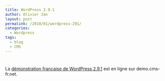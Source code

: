 ```yaml
---
title: WordPress 2.9.1
author: Olivier Jan
layout: post
permalink: /2010/01/wordpress-291/
categories:
  - Wordpress
tags:
  - blog
  - CMS
---
```

# 

La [démonstration française de WordPress 2.9.1][1] est en ligne sur demo.cms-fr.net.

 [1]: /demo/wordpress/